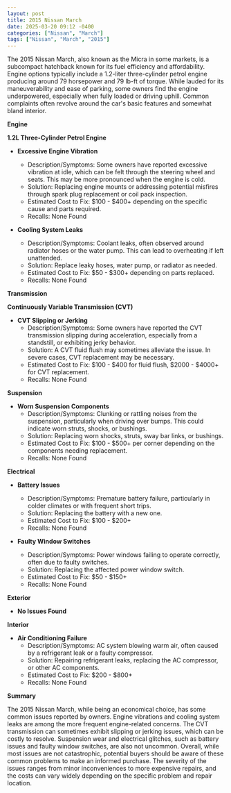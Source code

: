 ```yaml
---
layout: post
title: 2015 Nissan March
date: 2025-03-20 09:12 -0400
categories: ["Nissan", "March"]
tags: ["Nissan", "March", "2015"]
---
```

The 2015 Nissan March, also known as the Micra in some markets, is a subcompact hatchback known for its fuel efficiency and affordability. Engine options typically include a 1.2-liter three-cylinder petrol engine producing around 79 horsepower and 79 lb-ft of torque. While lauded for its maneuverability and ease of parking, some owners find the engine underpowered, especially when fully loaded or driving uphill. Common complaints often revolve around the car's basic features and somewhat bland interior.

**Engine**

**1.2L Three-Cylinder Petrol Engine**

*   **Excessive Engine Vibration**
    *   Description/Symptoms: Some owners have reported excessive vibration at idle, which can be felt through the steering wheel and seats. This may be more pronounced when the engine is cold.
    *   Solution: Replacing engine mounts or addressing potential misfires through spark plug replacement or coil pack inspection.
    *   Estimated Cost to Fix: $100 - $400+ depending on the specific cause and parts required.
    *   Recalls: None Found

*   **Cooling System Leaks**
    *   Description/Symptoms: Coolant leaks, often observed around radiator hoses or the water pump. This can lead to overheating if left unattended.
    *   Solution: Replace leaky hoses, water pump, or radiator as needed.
    *   Estimated Cost to Fix: $50 - $300+ depending on parts replaced.
    *   Recalls: None Found

**Transmission**

**Continuously Variable Transmission (CVT)**

*   **CVT Slipping or Jerking**
    *   Description/Symptoms: Some owners have reported the CVT transmission slipping during acceleration, especially from a standstill, or exhibiting jerky behavior.
    *   Solution: A CVT fluid flush may sometimes alleviate the issue. In severe cases, CVT replacement may be necessary.
    *   Estimated Cost to Fix: $100 - $400 for fluid flush, $2000 - $4000+ for CVT replacement.
    *   Recalls: None Found

**Suspension**

*   **Worn Suspension Components**
    *   Description/Symptoms: Clunking or rattling noises from the suspension, particularly when driving over bumps. This could indicate worn struts, shocks, or bushings.
    *   Solution: Replacing worn shocks, struts, sway bar links, or bushings.
    *   Estimated Cost to Fix: $100 - $500+ per corner depending on the components needing replacement.
    *   Recalls: None Found

**Electrical**

*   **Battery Issues**
    *   Description/Symptoms: Premature battery failure, particularly in colder climates or with frequent short trips.
    *   Solution: Replacing the battery with a new one.
    *   Estimated Cost to Fix: $100 - $200+
    *   Recalls: None Found

*   **Faulty Window Switches**
    *   Description/Symptoms: Power windows failing to operate correctly, often due to faulty switches.
    *   Solution: Replacing the affected power window switch.
    *   Estimated Cost to Fix: $50 - $150+
    *   Recalls: None Found

**Exterior**

*   **No Issues Found**

**Interior**

*   **Air Conditioning Failure**
    *   Description/Symptoms: AC system blowing warm air, often caused by a refrigerant leak or a faulty compressor.
    *   Solution: Repairing refrigerant leaks, replacing the AC compressor, or other AC components.
    *   Estimated Cost to Fix: $200 - $800+
    *   Recalls: None Found

**Summary**

The 2015 Nissan March, while being an economical choice, has some common issues reported by owners. Engine vibrations and cooling system leaks are among the more frequent engine-related concerns. The CVT transmission can sometimes exhibit slipping or jerking issues, which can be costly to resolve. Suspension wear and electrical glitches, such as battery issues and faulty window switches, are also not uncommon. Overall, while most issues are not catastrophic, potential buyers should be aware of these common problems to make an informed purchase. The severity of the issues ranges from minor inconveniences to more expensive repairs, and the costs can vary widely depending on the specific problem and repair location.


